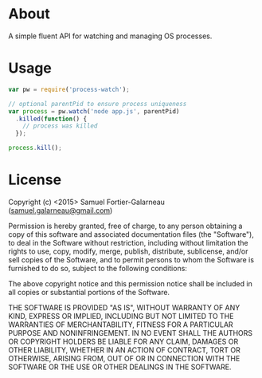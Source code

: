 # About

A simple fluent API for watching and managing OS processes.

# Usage

```JavaScript
var pw = require('process-watch');

// optional parentPid to ensure process uniqueness
var process = pw.watch('node app.js', parentPid)
  .killed(function() {
    // process was killed
  });

process.kill();
```

# License

Copyright (c) <2015> Samuel Fortier-Galarneau (samuel.galarneau@gmail.com)


Permission is hereby granted, free of charge, to any person obtaining a copy of this software and associated documentation files (the "Software"), to deal in the Software without restriction, including without limitation the rights to use, copy, modify, merge, publish, distribute, sublicense, and/or sell copies of the Software, and to permit persons to whom the Software is furnished to do so, subject to the following conditions:

The above copyright notice and this permission notice shall be included in all copies or substantial portions of the Software.

THE SOFTWARE IS PROVIDED "AS IS", WITHOUT WARRANTY OF ANY KIND, EXPRESS OR IMPLIED, INCLUDING BUT NOT LIMITED TO THE WARRANTIES OF MERCHANTABILITY, FITNESS FOR A PARTICULAR PURPOSE AND NONINFRINGEMENT. IN NO EVENT SHALL THE AUTHORS OR COPYRIGHT HOLDERS BE LIABLE FOR ANY CLAIM, DAMAGES OR OTHER LIABILITY, WHETHER IN AN ACTION OF CONTRACT, TORT OR OTHERWISE, ARISING FROM, OUT OF OR IN CONNECTION WITH THE SOFTWARE OR THE USE OR OTHER DEALINGS IN THE SOFTWARE.
